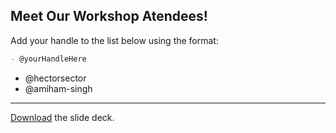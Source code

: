 ## Meet Our Workshop Atendees!

Add your handle to the list below using the format:

```md
- @yourHandleHere
```

- @hectorsector
- @amiham-singh
---

[Download](nicar.pdf) the slide deck.
